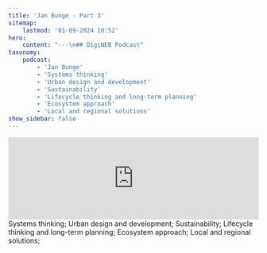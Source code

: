 ```yaml
---
title: 'Jan Bunge - Part 3'
sitemap:
    lastmod: '01-09-2024 10:52'
hero:
    content: "---\n## DigiNEB Podcast"
taxonomy:
    podcast:
        - 'Jan Bunge'
        - 'Systems thinking'
        - 'Urban design and development'
        - 'Sustainability'
        - 'Lifecycle thinking and long-term planning'
        - 'Ecosystem approach'
        - 'Local and regional solutions'
show_sidebar: false
---
```


<iframe width="100%" height="166" scrolling="no" frameborder="no" allow="autoplay" src="https://w.soundcloud.com/player/?url=https%3A//api.soundcloud.com/tracks/1908109184&color=%234b4815&auto_play=false&hide_related=false&show_comments=true&show_user=true&show_reposts=false&show_teaser=false"></iframe>
Systems thinking;
Urban design and development;
Sustainability;
Lifecycle thinking and long-term planning;
Ecosystem approach;
Local and regional solutions;